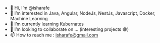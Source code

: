 - 👋 Hi, I’m @isharafe
- 👀 I’m interested in Java, Angular, NodeJs, NestJs, Javascript, Docker, Machine Learning
- 🌱 I’m currently learning Kubernates
- 💞️ I’m looking to collaborate on ... (interesting projects 😁)
- 📫 How to reach me : isharafe@gmail.com

<!---
isharafe/isharafe is a ✨ special ✨ repository because its `README.md` (this file) appears on your GitHub profile.
You can click the Preview link to take a look at your changes.
--->
